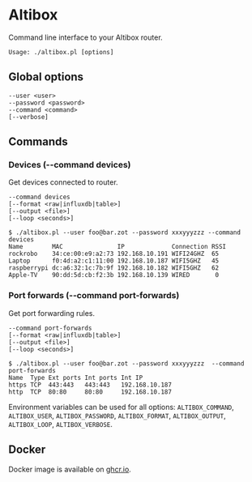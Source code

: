 # Altibox

Command line interface to your Altibox router.

```
Usage: ./altibox.pl [options]
```

## Global options

```
--user <user>
--password <password>
--command <command>
[--verbose]
```

## Commands

### Devices (--command devices)

Get devices connected to router.

```
--command devices
[--format <raw|influxdb|table>]
[--output <file>]
[--loop <seconds>]
```

```
$ ./altibox.pl --user foo@bar.zot --password xxxyyyzzz --command devices
Name        MAC               IP             Connection RSSI
rockrobo    34:ce:00:e9:a2:73 192.168.10.191 WIFI24GHZ  65
Laptop      f0:4d:a2:c1:11:00 192.168.10.187 WIFI5GHZ   45
raspberrypi dc:a6:32:1c:7b:9f 192.168.10.182 WIFI5GHZ   62
Apple-TV    90:dd:5d:cb:f2:3b 192.168.10.139 WIRED       0
```

### Port forwards (--command port-forwards)

Get port forwarding rules.

```
--command port-forwards
[--format <raw|influxdb|table>]
[--output <file>]
[--loop <seconds>]
```

```
$ ./altibox.pl --user foo@bar.zot --password xxxyyyzzz  --command port-forwards
Name  Type Ext ports Int ports Int IP
https TCP  443:443   443:443   192.168.10.187
http  TCP  80:80     80:80     192.168.10.187
```

Environment variables can be used for all options: `ALTIBOX_COMMAND`, `ALTIBOX_USER`, `ALTIBOX_PASSWORD`, `ALTIBOX_FORMAT`, `ALTIBOX_OUTPUT`, `ALTIBOX_LOOP`, `ALTIBOX_VERBOSE`.

## Docker

Docker image is available on [ghcr.io](https://github.com/users/terjesannum/packages/container/package/altibox).
